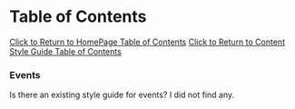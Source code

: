 Table of Contents
===============================
[Click to Return to HomePage Table of Contents](../README.md)
[Click to Return to Content Style Guide Table of Contents](../ContentStyleGuide.md)

### Events
Is there an existing style guide for events? I did not find any.


<!---
   Publish: no
---!>
